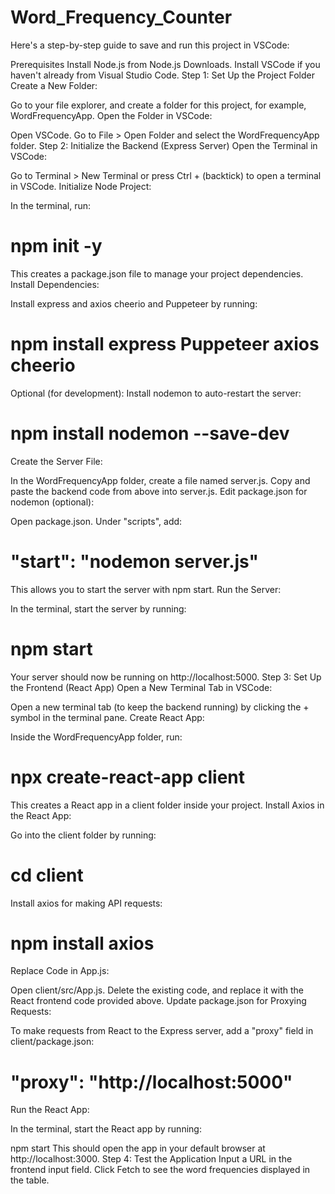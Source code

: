 # Word_Frequency_Counter

Here's a step-by-step guide to save and run this project in VSCode:

Prerequisites
Install Node.js from Node.js Downloads.
Install VSCode if you haven't already from Visual Studio Code.
Step 1: Set Up the Project Folder
Create a New Folder:

Go to your file explorer, and create a folder for this project, for example, WordFrequencyApp.
Open the Folder in VSCode:

Open VSCode.
Go to File > Open Folder and select the WordFrequencyApp folder.
Step 2: Initialize the Backend (Express Server)
Open the Terminal in VSCode:

Go to Terminal > New Terminal or press Ctrl + (backtick) to open a terminal in VSCode.
Initialize Node Project:

In the terminal, run:

# npm init -y
This creates a package.json file to manage your project dependencies.
Install Dependencies:

Install express and axios cheerio and Puppeteer by running:

# npm install express Puppeteer axios cheerio
Optional (for development): Install nodemon to auto-restart the server:

# npm install nodemon --save-dev
Create the Server File:

In the WordFrequencyApp folder, create a file named server.js.
Copy and paste the backend code from above into server.js.
Edit package.json for nodemon (optional):

Open package.json.
Under "scripts", add:
# "start": "nodemon server.js"
This allows you to start the server with npm start.
Run the Server:

In the terminal, start the server by running:

# npm start
Your server should now be running on http://localhost:5000.
Step 3: Set Up the Frontend (React App)
Open a New Terminal Tab in VSCode:

Open a new terminal tab (to keep the backend running) by clicking the + symbol in the terminal pane.
Create React App:

Inside the WordFrequencyApp folder, run:

# npx create-react-app client
This creates a React app in a client folder inside your project.
Install Axios in the React App:

Go into the client folder by running:

# cd client
Install axios for making API requests:

# npm install axios
Replace Code in App.js:

Open client/src/App.js.
Delete the existing code, and replace it with the React frontend code provided above.
Update package.json for Proxying Requests:

To make requests from React to the Express server, add a "proxy" field in client/package.json:

# "proxy": "http://localhost:5000"
Run the React App:

In the terminal, start the React app by running:

npm start
This should open the app in your default browser at http://localhost:3000.
Step 4: Test the Application
Input a URL in the frontend input field.
Click Fetch to see the word frequencies displayed in the table.
